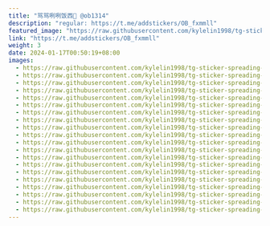 ```yaml
---
title: "骂骂咧咧饭西🤬 @ob1314"
description: "regular: https://t.me/addstickers/OB_fxmmll"
featured_image: "https://raw.githubusercontent.com/kylelin1998/tg-sticker-spreading-worldwide-images/main/img/322d62aa-1e14-4cf2-aab8-cdcaa7df1700.jpg"
link: "https://t.me/addstickers/OB_fxmmll"
weight: 3
date: 2024-01-17T00:50:19+08:00
images:
  - https://raw.githubusercontent.com/kylelin1998/tg-sticker-spreading-worldwide-images/main/img/322d62aa-1e14-4cf2-aab8-cdcaa7df1700.jpg
  - https://raw.githubusercontent.com/kylelin1998/tg-sticker-spreading-worldwide-images/main/img/828a1c06-6a48-4b4e-9864-036669a84b77.jpg
  - https://raw.githubusercontent.com/kylelin1998/tg-sticker-spreading-worldwide-images/main/img/05a99d94-f823-4b8f-b80e-c8ac968b1aa5.jpg
  - https://raw.githubusercontent.com/kylelin1998/tg-sticker-spreading-worldwide-images/main/img/80238f3a-5c8e-47ee-90b4-0cadf7be2e41.jpg
  - https://raw.githubusercontent.com/kylelin1998/tg-sticker-spreading-worldwide-images/main/img/8e065659-7d9f-4e07-96f0-9203bf5002b4.jpg
  - https://raw.githubusercontent.com/kylelin1998/tg-sticker-spreading-worldwide-images/main/img/5fa32ad7-8ebc-4b84-b966-a6b556625264.jpg
  - https://raw.githubusercontent.com/kylelin1998/tg-sticker-spreading-worldwide-images/main/img/45c9d9d7-64b1-4193-ba9c-d9052b3f3d2e.jpg
  - https://raw.githubusercontent.com/kylelin1998/tg-sticker-spreading-worldwide-images/main/img/9716528d-f905-4531-89bf-b9659c00207a.jpg
  - https://raw.githubusercontent.com/kylelin1998/tg-sticker-spreading-worldwide-images/main/img/96d02beb-d9ac-42d8-b1f3-d0ce76111ea7.jpg
  - https://raw.githubusercontent.com/kylelin1998/tg-sticker-spreading-worldwide-images/main/img/62a4ee19-2e82-44e6-b42b-f66c3a668911.jpg
  - https://raw.githubusercontent.com/kylelin1998/tg-sticker-spreading-worldwide-images/main/img/e8ac5514-de86-409f-84c6-42e6e335fb4e.jpg
  - https://raw.githubusercontent.com/kylelin1998/tg-sticker-spreading-worldwide-images/main/img/8f2ab0e4-0983-4e83-99a5-a229241a1ff2.jpg
  - https://raw.githubusercontent.com/kylelin1998/tg-sticker-spreading-worldwide-images/main/img/436579e8-2acf-4766-b6f0-047100c35025.jpg
  - https://raw.githubusercontent.com/kylelin1998/tg-sticker-spreading-worldwide-images/main/img/0d5c7f6f-d834-41e6-8c1a-8c9ff9e2e240.jpg
  - https://raw.githubusercontent.com/kylelin1998/tg-sticker-spreading-worldwide-images/main/img/a67503a6-d3c7-4039-a7f3-f04ebf4bf4cb.jpg
  - https://raw.githubusercontent.com/kylelin1998/tg-sticker-spreading-worldwide-images/main/img/980d1a0c-6ae4-40b5-97af-f7fe75d6da47.jpg
  - https://raw.githubusercontent.com/kylelin1998/tg-sticker-spreading-worldwide-images/main/img/9c90171f-feb3-42c5-a0d8-ab3577819def.jpg
  - https://raw.githubusercontent.com/kylelin1998/tg-sticker-spreading-worldwide-images/main/img/b5bbadb3-c3d3-4018-9c2b-87fea739b5e4.jpg
  - https://raw.githubusercontent.com/kylelin1998/tg-sticker-spreading-worldwide-images/main/img/513f5bc4-ce8e-450e-bffd-d09e71ebb862.jpg
  - https://raw.githubusercontent.com/kylelin1998/tg-sticker-spreading-worldwide-images/main/img/610aa137-3ea4-409e-a61f-c509a2ef06de.jpg
---
```

